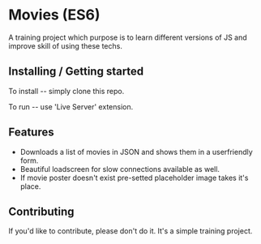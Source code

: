 # Movies (ES6)

A training project which purpose is to learn different versions of JS and improve skill of using these techs.

## Installing / Getting started

To install -- simply clone this repo.

To run -- use 'Live Server' extension.

## Features

* Downloads a list of movies in JSON and shows them in a userfriendly form.
* Beautiful loadscreen for slow connections available as well.
* If movie poster doesn't exist pre-setted placeholder image takes it's place.

## Contributing

If you'd like to contribute, please don't do it. It's a simple training project.
